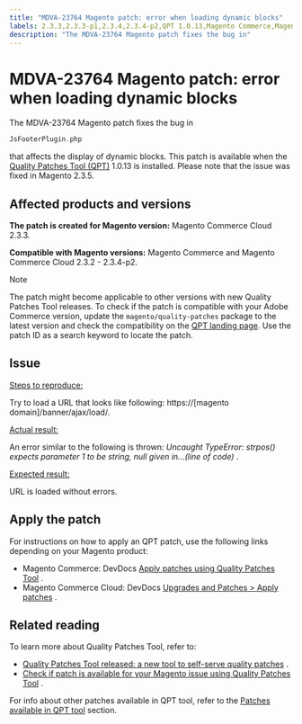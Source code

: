 ```yaml
---
title: "MDVA-23764 Magento patch: error when loading dynamic blocks"
labels: 2.3.3,2.3.3-p1,2.3.4,2.3.4-p2,QPT 1.0.13,Magento Commerce,Magento Commerce Cloud,Quality Patches Tool,dynamic block,support tools
description: "The MDVA-23764 Magento patch fixes the bug in"
---
```


# MDVA-23764 Magento patch: error when loading dynamic blocks

The MDVA-23764 Magento patch fixes the bug in

```php
JsFooterPlugin.php
```

that affects the display of dynamic blocks. This patch is available when the [Quality Patches Tool (QPT)](https://devdocs.magento.com/guides/v2.4/comp-mgr/patching.html#mqp) 1.0.13 is installed. Please note that the issue was fixed in Magento 2.3.5.

## Affected products and versions

 **The patch is created for Magento version:** Magento Commerce Cloud 2.3.3.

 **Compatible with Magento versions:** Magento Commerce and Magento Commerce Cloud 2.3.2 - 2.3.4-p2.

>[!NOTE]
>
>The patch might become applicable to other versions with new Quality Patches Tool releases. To check if the patch is compatible with your Adobe Commerce version, update the `magento/quality-patches` package to the latest version and check the compatibility on the [QPT landing page](https://devdocs.magento.com/quality-patches/tool.html#patch-grid). Use the patch ID as a search keyword to locate the patch.

## Issue

 <u>Steps to reproduce:</u>

Try to load a URL that looks like following: https://\[magento domain\]/banner/ajax/load/.

 <u>Actual result:</u>

An error similar to the following is thrown: *Uncaught TypeError: strpos() expects parameter 1 to be string, null given in...(line of code)* .

 <u>Expected result:</u>

URL is loaded without errors.

## Apply the patch

For instructions on how to apply an QPT patch, use the following links depending on your Magento product:

* Magento Commerce: DevDocs [Apply patches using Quality Patches Tool](https://devdocs.magento.com/guides/v2.4/comp-mgr/patching/mqp.html) .
* Magento Commerce Cloud: DevDocs [Upgrades and Patches > Apply patches](https://devdocs.magento.com/cloud/project/project-patch.html) .

## Related reading

To learn more about Quality Patches Tool, refer to:

* [Quality Patches Tool released: a new tool to self-serve quality patches](https://support.magento.com/hc/en-us/articles/360047139492) .
* [Check if patch is available for your Magento issue using Quality Patches Tool](https://support.magento.com/hc/en-us/articles/360047125252) .

For info about other patches available in QPT tool, refer to the [Patches available in QPT tool](https://support.magento.com/hc/en-us/sections/360010506631-Patches-available-in-QPT-tool-) section.